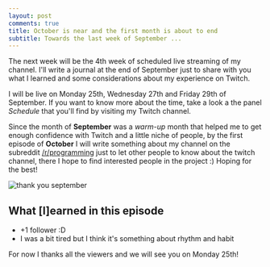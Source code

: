 ```yaml
---
layout: post
comments: true
title: October is near and the first month is about to end
subtitle: Towards the last week of September ...
---
```


The next week will be the 4th week of scheduled live streaming of my channel. I'll write a journal at the end of September just to share with you what I learned and some considerations about my experience on Twitch.

I will be live on Monday 25th, Wednesday 27th and Friday 29th of September. If you want to know more about the time, take a look a the panel _Schedule_ that you'll find by visiting my Twitch channel.

Since the month of **September** was a _warm-up_ month that helped me to get enough confidence with Twitch and a little niche of people, by the first episode of **October** I will write something about my channel on the subreddit [/r/programming](https://www.reddit.com/r/programming/) just to let other people to know about the twitch channel, there I hope to find interested people in the project :) Hoping for the best!

![thank you september](https://smugglemeaway.files.wordpress.com/2013/10/thumb.jpg)

## What [l]earned in this episode

* +1 follower :D
* I was a bit tired but I think it's something about rhythm and habit

For now I thanks all the viewers and we will see you on Monday 25th!
